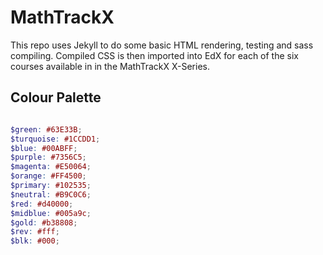 # MathTrackX

This repo uses Jekyll to do some basic HTML rendering, testing and sass compiling. Compiled CSS is then imported into EdX for each of the six courses available in in the MathTrackX X-Series.


## Colour Palette

``` scss

$green: #63E33B;
$turquoise: #1CCDD1;
$blue: #00ABFF;
$purple: #7356C5;
$magenta: #E50064;
$orange: #FF4500;
$primary: #102535;
$neutral: #B9C0C6;
$red: #d40000;
$midblue: #005a9c;
$gold: #b38808;
$rev: #fff;
$blk: #000;

```
